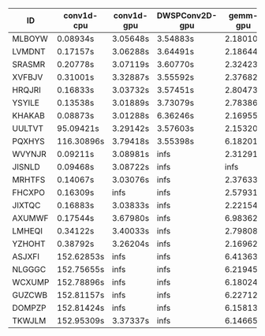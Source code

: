 |ID|conv1d-cpu|conv1d-gpu|DWSPConv2D-gpu|gemm-gpu|avg|
|-|-|-|-|-|-|
|MLBOYW|0.08934s|3.05648s|3.54883s|2.18010s|2.21869s|
|LVMDNT|0.17157s|3.06288s|3.64491s|2.18644s|2.26645s|
|SRASMR|0.20778s|3.07119s|3.60770s|2.32423s|2.30273s|
|XVFBJV|0.31001s|3.32887s|3.55592s|2.37682s|2.39290s|
|HRQJRI|0.16833s|3.03732s|3.57451s|2.80473s|2.39622s|
|YSYILE|0.13538s|3.01889s|3.73079s|2.78386s|2.41723s|
|KHAKAB|0.08873s|3.01288s|6.36246s|2.16955s|2.90841s|
|UULTVT|95.09421s|3.29142s|3.57603s|2.15320s|26.02871s|
|PQXHYS|116.30896s|3.79418s|3.55398s|6.18201s|32.45978s|
|WVYNJR|0.09211s|3.08981s|infs|2.31291s|infs|
|JISNLD|0.09468s|3.08722s|infs|infs|infs|
|MRHTFS|0.14067s|3.03076s|infs|2.37633s|infs|
|FHCXPO|0.16309s|infs|infs|2.57931s|infs|
|JIXTQC|0.16883s|3.03833s|infs|2.22154s|infs|
|AXUMWF|0.17544s|3.67980s|infs|6.98362s|infs|
|LMHEQI|0.34122s|3.40033s|infs|2.79808s|infs|
|YZHOHT|0.38792s|3.26204s|infs|2.16962s|infs|
|ASJXFI|152.62853s|infs|infs|6.41363s|infs|
|NLGGGC|152.75655s|infs|infs|6.21945s|infs|
|WCXUMP|152.78896s|infs|infs|6.18024s|infs|
|GUZCWB|152.81157s|infs|infs|6.22712s|infs|
|DOMPZP|152.81424s|infs|infs|6.15813s|infs|
|TKWJLM|152.95309s|3.37337s|infs|6.14665s|infs|
